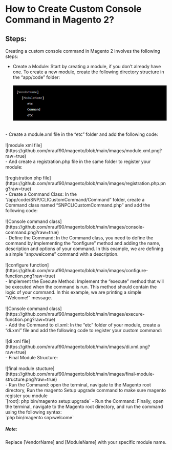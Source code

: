 # How to Create Custom Console Command in Magento 2?

## Steps:

Creating a custom console command in Magento 2 involves the following steps:

- Create a Module: Start by creating a module, if you don’t already have one. To create a new module, create the
  following directory structure in the “app/code” folder:<br/><br/>
  ![folders-structure-for-magento-2-module](https://github.com/nrauf90/magento/blob/main/images/folder-structure.png?raw=true)
<br/>
- Create a module.xml file in the “etc” folder and add the following code:<br/><br/>
  ![module xml file](https://github.com/nrauf90/magento/blob/main/images/module.xml.png?raw=true)
<br/>
- And create a registration.php file in the same folder to register your module:<br/><br/>
  ![registration php file](https://github.com/nrauf90/magento/blob/main/images/registration.php.png?raw=true)
<br/>
- Create a Command Class: In the “/app/code/SNP/CLICustomCommand/Command” folder, create a Command class named
  “SNPCLICustomCommand.php” and add the following code:<br/><br/>
  ![Console command class](https://github.com/nrauf90/magento/blob/main/images/console-command.png?raw=true)
  <br/>
- Define the Command: In the Command class, you need to define the command by implementing the “configure” method and
  adding the name, description and options of your command. In this example, we are defining a simple “snp:welcome”
  command with a description.<br/><br/>
  ![configure function](https://github.com/nrauf90/magento/blob/main/images/configure-function.png?raw=true)
<br/>
- Implement the Execute Method: Implement the “execute” method that will be executed when the command is run. This
  method should contain the logic of your command. In this example, we are printing a simple “Welcome!” message.<br/><br/>
  ![Console command class](https://github.com/nrauf90/magento/blob/main/images/execure-function.png?raw=true)
  <br/>
- Add the Command to di.xml: In the “etc” folder of your module, create a “di.xml” file and add the following code to
  register your custom command:<br/><br/>
  ![di xml file](https://github.com/nrauf90/magento/blob/main/images/di.xml.png?raw=true)
  <br/>
- Final Module Structure:<br/><br/>
  ![final module stucture](https://github.com/nrauf90/magento/blob/main/images/final-module-structure.png?raw=true)
  <br/>
- Run the Command: open the terminal, navigate to the Magento root directory, Run the magento Setup upgrade command to
  make sure magento register you module<br/> `[root]: php bin/magento setup:upgrade`
- Run the Command: Finally, open the terminal, navigate to the Magento root directory, and run the command using the
  following syntax: <br/>`php bin/magento snp:welcome`

##### Note:

Replace [VendorName] and [ModuleName] with your specific module name.
